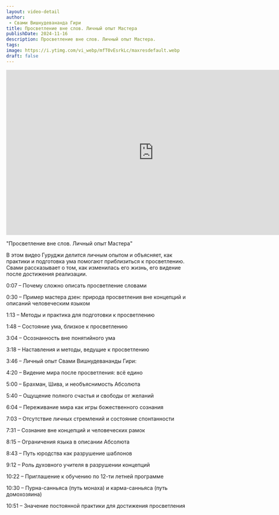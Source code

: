 ```yaml
---
layout: video-detail
author:
 - Свами Вишнудевананда Гири
title: Просветление вне слов. Личный опыт Мастера
publishDate: 2024-11-16
description: Просветление вне слов. Личный опыт Мастера. 
tags: 
image: https://i.ytimg.com/vi_webp/mfT0vEsrkLc/maxresdefault.webp
draft: false
---
```


<iframe width="790" height="444" src="https://www.youtube.com/embed/mfT0vEsrkLc" frameborder="0" allowfullscreen=""></iframe> 

  "Просветление вне слов. Личный опыт Мастера"

 В этом видео Гуруджи делится личным опытом и объясняет, как практики и подготовка ума помогают приблизиться к просветлению. Свами рассказывает о том, как изменилась его жизнь, его видение после достижения реализации. 
  
  
 0:07 – Почему сложно описать просветление словами

 0:30 – Пример мастера дзен: природа просветления вне концепций и описаний человеческим языком

 1:13 – Методы и практика для подготовки к просветлению

 1:48 – Состояние ума, близкое к просветлению

 3:04 – Осознанность вне понятийного ума

 3:18 – Наставления и методы, ведущие к просветлению

 3:46 – Личный опыт Свами Вишнудевананды Гири:

 4:20 – Видение мира после просветления: всё едино

 5:00 – Брахман, Шива, и необъяснимость Абсолюта

 5:40 – Ощущение полного счастья и свободы от желаний

 6:04 – Переживание мира как игры божественного сознания

 7:03 – Отсутствие личных стремлений и состояние спонтанности

 7:31 – Сознание вне концепций и человеческих рамок

 8:15 – Ограничения языка в описании Абсолюта

 8:43 – Путь юродства как разрушение шаблонов

 9:12 – Роль духовного учителя в разрушении концепций

 10:22 – Приглашение к обучению по 12-ти летней программе

 10:30 – Пурна-санньяса (путь монаха) и карма-санньяса (путь домохозяина)

 10:51 – Значение постоянной практики для достижения просветления
  
  

 